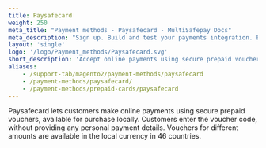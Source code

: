 ```yaml
---
title: Paysafecard
weight: 250
meta_title: "Payment methods - Paysafecard - MultiSafepay Docs"
meta_description: "Sign up. Build and test your payments integration. Explore our products and services. Use our API Reference, SDKs, and wrappers. Get support."
layout: 'single'
logo: '/logo/Payment_methods/Paysafecard.svg'
short_description: 'Accept online payments using secure prepaid vouchers.'
aliases:
    - /support-tab/magento2/payment-methods/paysafecard
    - /payment-methods/paysafecard/
    - /payment-methods/prepaid-cards/paysafecard
---
```


Paysafecard lets customers make online payments using secure prepaid vouchers, available for purchase locally. Customers enter the voucher code, without providing any personal payment details. Vouchers for different amounts are available in the local currency in 46 countries.